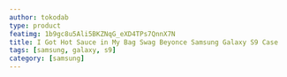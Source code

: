 ```yaml
---
author: tokodab
type: product
featimg: 1b9gc8u5Ali5BKZNqG_eXD4TPs7QnnX7N
title: I Got Hot Sauce in My Bag Swag Beyonce Samsung Galaxy S9 Case
tags: [samsung, galaxy, s9]
category: [samsung]
---
```

